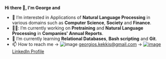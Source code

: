 **Hi there 👋, I'm George and**
- 👀 I’m interested in Applications of **Natural Language Processing** in various domains such as **Computer Science**, **Society** and **Finance**.
- 👨‍💼: I’m currently working on **Pretraining** and **Natural Language Processing** in **Companies' Annual Reports**.
- 🌱 I’m currently learning **Relational Databases**, **Bash scripting** and **Git**.
- 📫 How to reach me  &#8594; ![image](https://user-images.githubusercontent.com/131967166/234846525-b0b9f1ae-2979-4b00-9e64-c1782fdde92c.png)
georgios.kekkis@gmail.com  &#8594;  [![image](https://user-images.githubusercontent.com/131967166/234846168-d5fd66f6-8c85-4051-935d-ec8513b8f618.png)
LinkedIn Profile](https://www.linkedin.com/in/george-kekkis-b8b953187/)

<!---
gkekkis/gkekkis is a ✨ special ✨ repository because its `README.md` (this file) appears on your GitHub profile.
You can click the Preview link to take a look at your changes.
--->
